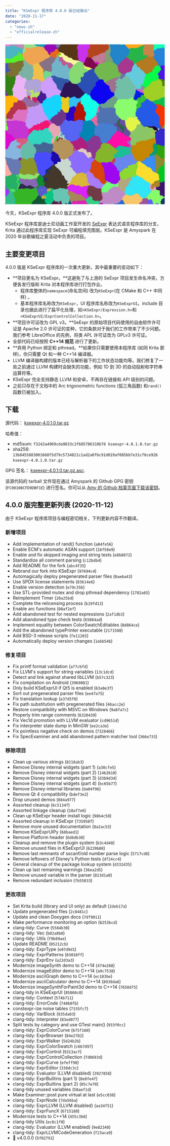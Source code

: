 ```yaml
---
title: "KSeExpr 程序库 4.0.0 版已经推出"
date: "2020-11-17"
categories: 
  - "news-zh"
  - "officialrelease-zh"
---
```


[![Pattern generated by KSeExpr](images/kseexpr-1024x1024.jpg)](https://krita.org/wp-content/uploads/2020/11/kseexpr.jpg)

今天，KSeExpr 程序库 4.0.0 版正式发布了。

KSeExpr 程序库是迪士尼动画工作室开发的 [SeExpr](https://wdas.github.io/seexpr/) 表达式语言程序库的分支，Krita 通过此程序库实现 SeExpr 可编程填充图层。KSeExpr 是 Amyspark 在 2020 年谷歌编程之夏活动中负责的项目。

## 主要变更项目

4.0.0 版是 KSeExpr 程序库的一次重大更新，其中最重要的变动如下：

- **项目更名为 KSeExpr。**这避免了与上游的 SeExpr 项目发生命名冲突，方便各发行版和 Krita 对本程序库进行打包作业。
    - 程序库整体的`namespace`(命名空间) 改为`KSeExpr`(在 CMake 和 C++ 中同样) 。
    - 基本程序库名称改为`KSeExpr`，UI 程序库名称改为`KSeExprUI`。include 目录也据此进行了扁平化处理，如`<KSeExpr/Expression.h>`和`<KSeExprUI/ExprControlCollection.h>`。
- **项目许可证改为 GPL v3。**SeExpr 的原始项目代码使用的自由软件许可证是 Apache 2.0 许可证的变种，它的条款对于我们的工作带来了不少问题。我们参考 LibreOffice 的先例，将类 APL 许可证改为 GPLv3 许可证。
- 全部代码已经按照 **C++14 规范** 进行了更新。
- **弃用 Python 绑定和 pthread。**如果你只需要使用本程序库 (如同 Krita 那样)，你只需要 Qt 和一种 C++14 编译器。
- LLVM 编译器构建的版本已经与解析器下的工作状态功能均等。我们修复了一些之前通过 LLVM 构建时会缺失的功能，例如 1D 到 3D 的自动投射和字符串运算符等。
- KSeExpr 完全支持静态 LLVM 和安卓，不再存在链接和 API 级别的问题。
- 之前只存在于文档中的 Arc trigonometric functions (弧三角函数) 和`rand()`函数已被加入。

## 下载

源代码： [kseexpr-4.0.1.0.tar.gz](https://download.kde.org/stable/kseexpr/4.0.1/kseexpr-4.0.1.0.tar.gz)

哈希值：

- md5sum: `f3242a4969cda9833c2f685786310b76 kseexpr-4.0.1.0.tar.gz`
- sha256: `13b8455883001668f5d79c5734821c1ad2a0fbc91d019af085bb7e31cf6ce926 kseexpr-4.0.1.0.tar.gz`

GPG 签名： [kseexpr-4.0.1.0.tar.gz.asc](https://download.kde.org/stable/kseexpr/4.0.1/kseexpr-4.0.1.0.tar.gz.asc).

该源代码的 tarball 文件现在通过 Amyspark 的 Github GPG 密钥 (`FC00108CFD9DBF1E`) 进行签名。你可以从 [Amy 的 Github 档案页面下载该密钥](https://github.com/amyspark.gpg)。

## 4.0.0 版完整更新列表 (2020-11-12)

由于 KSeExpr 程序库项目与编程密切相关，下列更新内容不作翻译。

### 新增项目

- Add implementation of rand() function (`a84fe56`)
- Enable ECM's automatic ASAN support (`16f58e9`)
- Enable and fix skipped imaging and string tests (`e8b8072`)
- Standardize all comment parsing (`c12bdb4`)
- Add README for the fork (`abc4f35`)
- Rebrand our fork into KSeExpr (`97694c4`)
- Automagically deploy pregenerated parser files (`0ae6a43`)
- Use SPDX license statements (`83614e6`)
- Enable version detection (`e79c35b`)
- Use STL-provided mutex and drop pthread dependency (`1782a65`)
- Reimplement Timer (`20a25bd`)
- Complete the relicensing process (`b19fd13`)
- Enable arc functions (`08af2ef`)
- Add abandoned test for nested expressions (`2af1db3`)
- Add abandoned type check tests (`65064ad`)
- Implement equality between ColorSwatchEditables (`8d864ce`)
- Add the abandoned typePrinter executable (`2171588`)
- Add BSD-3 release scripts (`fe11265`)
- Automatically deploy version changes (`1ebb54b`)

### 修复项目

- Fix printf format validation (`a77cbfd`)
- Fix LLVM's support for string variables (`13c1dcd`)
- Detect and link against shared libLLVM (`b57c323`)
- Fix compilation on Android (`3969081`)
- Only build KSeExprUI if Qt5 is enabled (`63a0e3f`)
- Sort out pregenerated parser files (`ee47a75`)
- Fix translation lookup (`e37d5f0`)
- Fix path substitution with pregenerated files (`46acc2e`)
- Restore compatibility with MSVC on Windows (`9a8fa7c`)
- Properly trim range comments (`6320439`)
- Fix Vec1d promotion with LLVM evaluator (`cd9651d`)
- Fix interpreter state dump in MinGW (`ee2ca3e`)
- Fix pointless negative check on demos (`7328466`)
- Fix SpecExaminer and add abandoned pattern matcher tool (`366e733`)

### 移除项目

- Clean up various strings (`8218ab3`)
- Remove Disney internal widgets (part 1) (`a30cfe5`)
- Remove Disney internal widgets (part 2) (`14b2610`)
- Remove Disney internal widgets (part 3) (`d3b9d34`)
- Remove Disney internal widgets (part 4) (`bc65b77`)
- Remove Disney-internal libraries (`da04f96`)
- Remove Qt 4 compatibility (`bdef3e2`)
- Drop unused demos (`884a977`)
- Assorted cleanup (`6c5134f`)
- Assorted linkage cleanup (`18af7e6`)
- Clean up KSeExpr header install logic (`98b4c50`)
- Assorted cleanup in KSeExpr (`735958f`)
- Remove more unused documentation (`8a2ac53`)
- Remove KSeExprUIPy (`68baed1`)
- Remove Platform header (`6d6db30`)
- Cleanup and remove the plugin system (`b3c4d48`)
- Remove unused files in KSeExprUI (`6229b88`)
- Remove last remnants of sscanf/old number parse logic (`5717cd6`)
- Remove leftovers of Disney's Python tests (`df24cc4`)
- General cleanup of the package lookup system (`d332d35`)
- Clean up last remaining warnings (`36ea2d5`)
- Remove unused variable in the parser (`813d1a0`)
- Remove redundant inclusion (`fb55833`)

### 更改项目

- Set Krita build (library and UI only) as default (`2deb17a`)
- Update pregenerated files (`2c8481c`)
- Update and clean Doxygen docs (`7df9011`)
- Make performance monitoring an option (`6253bcd`)
- clang-tidy: Curve (`5584b30`)
- clang-tidy: Vec (`b02a8b0`)
- clang-tidy: Utils (`f9b89ae`)
- Update README (`05212cb`)
- clang-tidy: ExprType (`e07d9d1`)
- clang-tidy: ExprPatterns (`03010ff`)
- clang-tidy: ExprEnv (`a22d3a3`)
- Modernize imageSynth demo to C++14 (`474e268`)
- Modernize imageEditor demo to C++14 (`a9c7538`)
- Modernize asciiGraph demo to C++14 (`ec103be`)
- Modernize asciiCalculator demo to C++14 (`8939da6`)
- Modernize imageSynthForPaint3d demo to C++14 (`7658d75`)
- clang-tidy in KSeExprUI (`85860c0`)
- clang-tidy: Context (`574b711`)
- clang-tidy: ErrorCode (`74860fb`)
- constexpr-ize noise tables (`7335fc7`)
- clang-tidy: VarBlock (`935da03`)
- clang-tidy: Interpreter (`83ed077`)
- Split tests by category and use GTest main() (`933f0cc`)
- clang-tidy: ExprColorCurve (`675f160`)
- clang-tidy: ExprBrowser (`84e2782`)
- clang-tidy: ExprWalker (`5d24b2b`)
- clang-tidy: ExprColorSwatch (`c667d97`)
- clang-tidy: ExprControl (`9313acf`)
- clang-tidy: ExprControlCollection (`fd0693d`)
- clang-tidy: ExprCurve (`efeff98`)
- clang-tidy: ExprEditor (`338dc3c`)
- clang-tidy: Evaluator (LLVM disabled) (`3927858`)
- clang-tidy: ExprBuiltins (part 1) (`8e8fe4f`)
- clang-tidy: ExprBuiltins (part 2) (`05c7e70`)
- clang-tidy unused variables (`58aef1d`)
- Make Examiner::post pure virtual at last (`e5cc038`)
- clang-tidy: ExprNode (`7da56ba`)
- clang-tidy: ExprLLVM (LLVM disabled) (`aa34f51`)
- clang-tidy: ExprFuncX (`6715180`)
- Modernize tests to C++14 (`455c3b6`)
- clang-tidy Utils (`ec8c1f0`)
- clang-tidy: Evaluator (LLVM enabled) (`9e82340`)
- clang-tidy: ExprLLVMCodeGeneration (`f23aca9`)
- :gem: v4.0.0.0 (`5f02791`)

